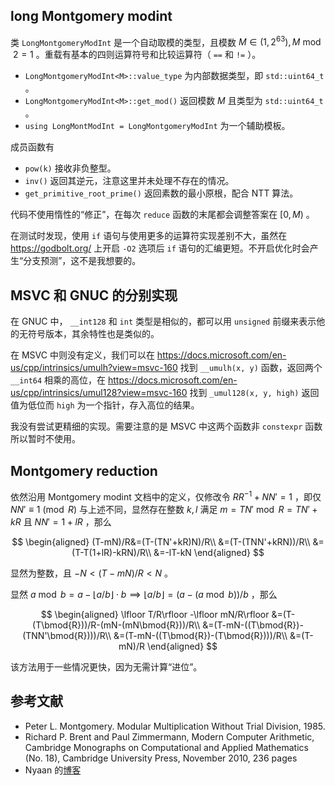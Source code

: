 ## long Montgomery modint

类 `LongMontgomeryModInt` 是一个自动取模的类型，且模数 $M\in(1,2^{63}), M\bmod 2=1$ 。重载有基本的四则运算符号和比较运算符（ `==` 和 `!=` ）。

- `LongMontgomeryModInt<M>::value_type` 为内部数据类型，即 `std::uint64_t` 。
- `LongMontgomeryModInt<M>::get_mod()` 返回模数 $M$ 且类型为 `std::uint64_t` 。
- `using LongMontModInt = LongMontgomeryModInt` 为一个辅助模板。

成员函数有

- `pow(k)` 接收非负整型。
- `inv()` 返回其逆元，注意这里并未处理不存在的情况。
- `get_primitive_root_prime()` 返回素数的最小原根，配合 NTT 算法。

代码不使用惰性的“修正”，在每次 `reduce` 函数的末尾都会调整答案在 $[0,M)$ 。

在测试时发现，使用 `if` 语句与使用更多的运算符实现差别不大，虽然在 <https://godbolt.org/> 上开启 `-O2` 选项后 `if` 语句的汇编更短。不开启优化时会产生“分支预测”，这不是我想要的。

## MSVC 和 GNUC 的分别实现

在 GNUC 中， `__int128` 和 `int` 类型是相似的，都可以用 `unsigned` 前缀来表示他的无符号版本，其余特性也是类似的。

在 MSVC 中则没有定义，我们可以在 <https://docs.microsoft.com/en-us/cpp/intrinsics/umulh?view=msvc-160> 找到 `__umulh(x, y)` 函数，返回两个 `__int64` 相乘的高位，在 <https://docs.microsoft.com/en-us/cpp/intrinsics/umul128?view=msvc-160> 找到 `_umul128(x, y, high)` 返回值为低位而 `high` 为一个指针，存入高位的结果。

我没有尝试更精细的实现。需要注意的是 MSVC 中这两个函数非 `constexpr` 函数所以暂时不使用。

## Montgomery reduction

依然沿用 Montgomery modint 文档中的定义，仅修改令 $RR^{-1}+NN'=1$ ，即仅 $NN'\equiv 1\pmod{R}$ 与上述不同，显然存在整数 $k,l$ 满足 $m=TN'\bmod{R}=TN'+kR$ 且 $NN'=1+lR$ ，那么

$$
\begin{aligned}
(T-mN)/R&=(T-(TN'+kR)N)/R\\
&=(T-(TNN'+kRN))/R\\
&=(T-T(1+lR)-kRN)/R\\
&=-lT-kN
\end{aligned}
$$

显然为整数，且 $-N\lt (T-mN)/R\lt N$ 。

显然 $a\bmod{b}=a-\lfloor a/b\rfloor \cdot b \implies \lfloor a/b \rfloor =(a-(a\bmod{b}))/b$ ，那么

$$
\begin{aligned}
\lfloor T/R\rfloor -\lfloor mN/R\rfloor &=(T-(T\bmod{R}))/R-(mN-(mN\bmod{R}))/R\\
&=(T-mN-((T\bmod{R})-(TNN'\bmod{R})))/R\\
&=(T-mN-((T\bmod{R})-(T\bmod{R})))/R\\
&=(T-mN)/R
\end{aligned}
$$

该方法用于一些情况更快，因为无需计算“进位”。

## 参考文献

- Peter L. Montgomery. Modular Multiplication Without Trial Division, 1985.
- Richard P. Brent and Paul Zimmermann, Modern Computer Arithmetic, Cambridge Monographs on Computational and Applied Mathematics (No. 18), Cambridge University Press, November 2010, 236 pages
- Nyaan 的[博客](https://nyaannyaan.github.io/docs/modulo/montgomery/)

